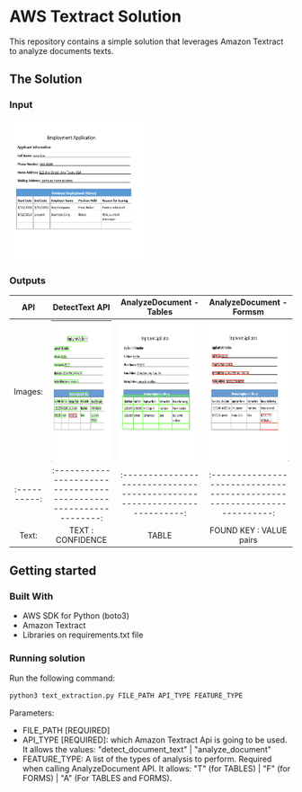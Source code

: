 # AWS Textract Solution
This repository contains a simple solution that leverages Amazon Textract to analyze documents texts.

## The Solution
### Input
<img src="Images/original_image.png" width="250" height="250"/>

### Outputs
API         |DetectText API                                                   |AnalyzeDocument - Tables                                                |AnalyzeDocument - Formsm                                                |
:----------:|:---------------------------------------------------------------:|:----------------------------------------------------------------------:|:----------------------------------------------------------------------:|
Images:     |<img src="Images/detect_text.png" width="250" height="250"/>     |<img src="Images/analyze_document_table.png" width="250" height="250"/> |<img src="Images/analyze_document_forms.png" width="250" height="250"/> |
:----------:|:---------------------------------------------------------------:|:----------------------------------------------------------------------:|:----------------------------------------------------------------------:|
Text:       |TEXT : CONFIDENCE                                                |TABLE                                                                   |FOUND KEY : VALUE pairs                                                 |                               
                

## Getting started
### Built With
* AWS SDK for Python (boto3)
* Amazon Textract
* Libraries on requirements.txt file

### Running solution
Run the following command: 
```bash
python3 text_extraction.py FILE_PATH API_TYPE FEATURE_TYPE
```
Parameters:
* FILE_PATH [REQUIRED]
* API_TYPE [REQUIRED]: which Amazon Textract Api is going to be used. It allows the values: "detect_document_text" | "analyze_document"
* FEATURE_TYPE: A list of the types of analysis to perform. Required when calling AnalyzeDocument API. It allows: "T" (for TABLES) | "F" (for FORMS) | "A" (For TABLES and FORMS).
